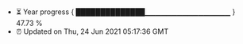 - ⏳ Year progress { ██████████████▁▁▁▁▁▁▁▁▁▁▁▁▁▁▁▁ } 47.73 %
- ⏰ Updated on Thu, 24 Jun 2021 05:17:36 GMT

